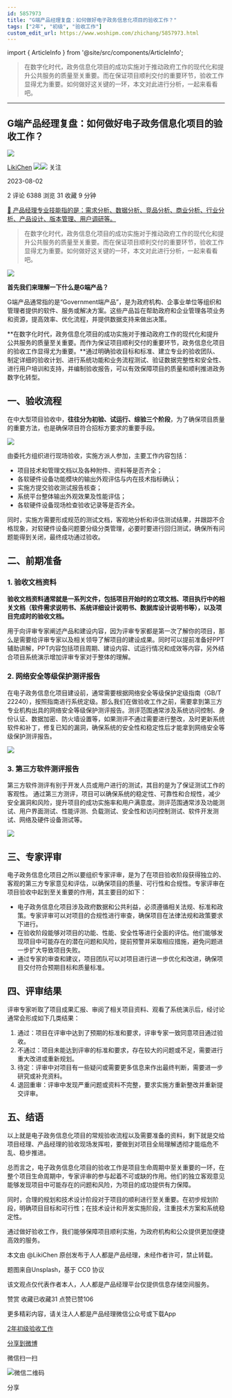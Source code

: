 ```yaml
---
id: 5857973
title: "G端产品经理复盘：如何做好电子政务信息化项目的验收工作？"
tags: ["2年", "初级", "验收工作"]
custom_edit_url: https://www.woshipm.com/zhichang/5857973.html
---
```

import { ArticleInfo } from '@site/src/components/ArticleInfo';

<ArticleInfo
    author="LikiChen"
    authorLink="https://www.woshipm.com/u/1307414"
    published="2023-08-02"
    views={6388}
    comments={2}
    collects={31}
/>

> 在数字化时代，政务信息化项目的成功实施对于推动政府工作的现代化和提升公共服务的质量至关重要。而在保证项目顺利交付的重要环节，验收工作显得尤为重要。如何做好这关键的一环，本文对此进行分析，一起来看看吧。

---

## G端产品经理复盘：如何做好电子政务信息化项目的验收工作？

[![](https://static.woshipm.com/pmapp_avatar_20250206151002_4097.jpeg?imageView2/1/w/72/h/72/q/100)](https://www.woshipm.com/u/1307414)

[LikiChen](https://www.woshipm.com/u/1307414) ![](https://static.woshipm.com/tag/1101_1@2x.png)![](https://static.woshipm.com/tag/1501_1@2x.png) 关注

2023-08-02

2 评论 6388 浏览 31 收藏 9 分钟

[🔗 产品经理专业技能指的是：需求分析、数据分析、竞品分析、商业分析、行业分析、产品设计、版本管理、用户调研等。](https://ke.qidianla.com/courses/90pm)

> 在数字化时代，政务信息化项目的成功实施对于推动政府工作的现代化和提升公共服务的质量至关重要。而在保证项目顺利交付的重要环节，验收工作显得尤为重要。如何做好这关键的一环，本文对此进行分析，一起来看看吧。

![](https://image.woshipm.com/2023/04/17/b3b34514-dcf5-11ed-ab4d-00163e0b5ff3.png)

**首先我们来理解一下什么是G端产品？**

G端产品通常指的是“Government端产品”，是为政府机构、企事业单位等组织和管理者提供的软件、服务或解决方案。这些产品旨在帮助政府和企业管理各项业务和资源，提高效率、优化流程，并提供数据支持来做出决策。

**在数字化时代，政务信息化项目的成功实施对于推动政府工作的现代化和提升公共服务的质量至关重要。而作为保证项目顺利交付的重要环节，政务信息化项目的验收工作显得尤为重要。**通过明确验收目标和标准、建立专业的验收团队、制定详细的验收计划、进行系统功能和业务流程测试、验证数据完整性和安全性、进行用户培训和支持，并编制验收报告，可以有效保障项目的质量和顺利推进政务数字化转型。

## 一、验收流程

在中大型项目验收中，**往往分为初验、试运行、综验三个阶段**，为了确保项目质量的重要方法，也是确保项目符合招标方要求的重要手段。

![](https://image.woshipm.com/2023/06/30/df968b00-16ed-11ee-89ad-00163e0b5ff3.png)

由委托方组织进行现场验收，实施方派人参加，主要工作内容包括：

*   项目技术和管理文档以及各种附件、资料等是否齐全；
*   各软硬件设备功能模块的输出外观评估与内在技术指标确认；
*   实施方提交验收测试报告核查；
*   系统平台整体输出外观效果及性能评估；
*   各软硬件设备现场检查验收记录等是否齐全。

同时，实施方需要形成规范的测试文档，客观地分析和评估测试结果，并跟踪不合格现象，对软硬件设备问题要分级分类管理，必要时要进行回归测试，确保所有问题能得到关闭，最终成功通过验收。

## 二、前期准备

### 1\. 验收文档资料

**验收文档资料通常就是一系列文件，包括项目开始时的立项文档、项目执行中的相关文档（软件需求说明书、系统详细设计说明书、数据库设计说明书等），以及项目完成时的验收文档。**

用于向评审专家阐述产品和建设内容，因为评审专家都是第一次了解你的项目，那么是需要给评审专家以及相关领导了解项目的建设成果。同时可以提前准备好PPT辅助讲解，PPT内容包括项目周期、建设内容、试运行情况和成效等内容，另外结合项目系统演示增加评审专家对于整体的理解。

### 2\. 网络安全等级保护测评报告

在电子政务信息化项目建设前，通常需要根据网络安全等级保护定级指南（GB/T 22240），按照指南进行系统定级。那么我们在做验收工作之前，需要拿到第三方专业机构出具的网络安全等级保护测评报告。测评范围通常涉及系统访问控制、身份认证、数据加密、防火墙设置等，如果测评不通过需要进行整改，及时更新系统软件和补丁，修复已知的漏洞，确保系统的安全性和稳定性后才能拿到网络安全等级保护测评报告。

![](https://image.woshipm.com/2023/08/01/07b7f0ba-3034-11ee-b430-00163e0b5ff3.png)

### 3\. 第三方软件测评报告

第三方软件测评有别于开发人员或用户进行的测试，其目的是为了保证测试工作的客观性。 通过第三方测评，项目可以确保系统的稳定性、可靠性和合规性，减少安全漏洞和风险，提升项目的成功实施率和用户满意度。测评范围通常涉及功能测试、用户界面测试、性能评测、负载测试、安全性和访问控制测试、软件开发测试、网络及硬件设备测试等。

![](https://image.woshipm.com/2023/07/20/8c9c55ba-26a6-11ee-b91f-00163e0b5ff3.png)

## 三、专家评审

电子政务信息化项目之所以要组织专家评审，是为了在项目验收阶段获得独立的、客观的第三方专家意见和评估，以确保项目的质量、可行性和合规性。专家评审在项目验收中起到至关重要的作用，其主要目的如下：

*   电子政务信息化项目涉及政府数据和公共利益，必须遵循相关法规、标准和政策。专家评审可以对项目的合规性进行审查，确保项目在法律法规和政策要求下进行。
*   在验收阶段能够对项目的功能、性能、安全性等进行全面的评估。他们能够发现项目中可能存在的潜在问题和风险，提前预警并采取相应措施，避免问题进一步扩大导致项目失败。
*   通过专家的审查和建议，项目团队可以对项目进行进一步优化和改进，确保项目交付符合预期目标和质量标准。

## 四、评审结果

评审专家听取了项目成果汇报、审阅了相关项目资料、观看了系统演示后，经讨论通常会形成如下几类结果：

1.  通过：项目在评审中达到了预期的标准和要求，评审专家一致同意项目通过验收。
2.  不通过：项目未能达到评审的标准和要求，存在较大的问题或不足，需要进行重大改进或重新规划。
3.  待定：评审中对项目有一些疑问或需要更多信息来作出最终判断，需要进一步研究或补充资料。
4.  退回重审：评审中发现严重问题或资料不完整，要求实施方重新整改并重新提交评审。

## 五、结语

以上就是电子政务信息化项目的常规验收流程以及需要准备的资料，剩下就是交给项目经理、产品经理的验收现场发挥啦，要做到对项目全局理解透彻才能临危不乱、稳步推进。

总而言之，电子政务信息化项目的验收工作是项目生命周期中至关重要的一环，在整个项目生命周期中，专家评审的参与起着不可或缺的作用。他们的独立客观意见能够发现项目中可能存在的问题和风险，为项目的成功提供有力保障。

同时，合理的规划和技术设计阶段对于项目的顺利进行至关重要。在初步规划阶段，明确项目目标和可行性；在技术设计和开发实施阶段，注重技术方案和系统稳定性。

通过做好验收工作，我们能够保障项目顺利实施，为政府机构和公众提供更加便捷高效的服务。

本文由 @LikiChen 原创发布于人人都是产品经理，未经作者许可，禁止转载。

题图来自Unsplash，基于 CC0 协议

该文观点仅代表作者本人，人人都是产品经理平台仅提供信息存储空间服务。

赞赏 收藏已收藏31 点赞已赞106

更多精彩内容，请关注人人都是产品经理微信公众号或下载App

[2年](https://www.woshipm.com/tag/2%e5%b9%b4)[初级](https://www.woshipm.com/tag/%e5%88%9d%e7%ba%a7)[验收工作](https://www.woshipm.com/tag/%e9%aa%8c%e6%94%b6%e5%b7%a5%e4%bd%9c)

[分享到微博](https://service.weibo.com/share/share.php?appkey=2775287854&title=G端产品经理复盘：如何做好电子政务信息化项目的验收工作？&url=https://www.woshipm.com/zhichang/5857973.html&pic=https://image.woshipm.com/2023/04/17/b3b34514-dcf5-11ed-ab4d-00163e0b5ff3.png)

微信扫一扫

![微信二维码](https://api.pwmqr.com/qrcode/create/?url=https://www.woshipm.com/zhichang/5857973.html)

分享